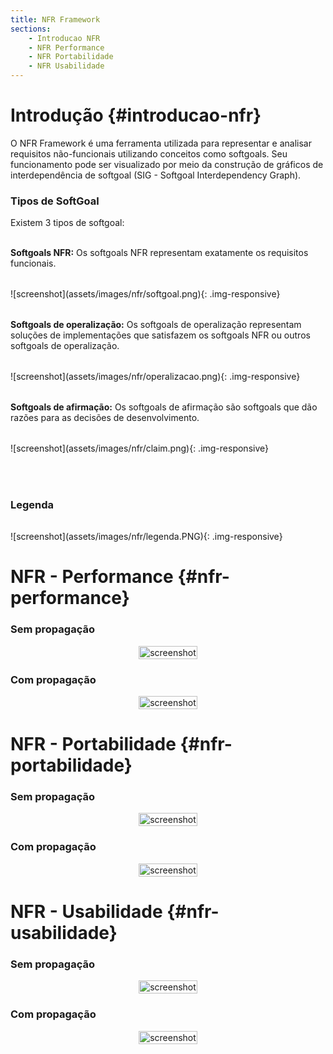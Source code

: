 ```yaml
---
title: NFR Framework
sections:
    - Introducao NFR
    - NFR Performance
    - NFR Portabilidade
    - NFR Usabilidade
---
```


# Introdução {#introducao-nfr}

O NFR Framework é uma ferramenta utilizada para representar e analisar requisitos não-funcionais utilizando conceitos como softgoals. Seu funcionamento pode ser visualizado por meio da construção de gráficos de interdependência de softgoal (SIG - Softgoal Interdependency Graph).

### Tipos de SoftGoal

Existem 3 tipos de softgoal:<br><br>

__Softgoals NFR:__
Os softgoals NFR representam exatamente os requisitos funcionais.
<div class="screenshot-holder" style="display: flex; justify-content: left;margin: 2rem auto">
  ![screenshot](assets/images/nfr/softgoal.png){: .img-responsive}
</div>

__Softgoals de operalização:__
Os softgoals de operalização representam soluções de implementações que satisfazem os softgoals NFR ou outros softgoals de operalização.
<div class="screenshot-holder" style="display: flex; justify-content: left;margin: 2rem auto">
  ![screenshot](assets/images/nfr/operalizacao.png){: .img-responsive}
</div>

__Softgoals de afirmação:__
Os softgoals de afirmação são softgoals que dão razões para as decisões de desenvolvimento.
<div class="screenshot-holder" style="display: flex; justify-content: left;margin: 2rem auto">
  ![screenshot](assets/images/nfr/claim.png){: .img-responsive}
</div>
<br>

### Legenda

<div class="screenshot-holder" style="display: flex; justify-content: left;margin: 2rem auto">
  ![screenshot](assets/images/nfr/legenda.PNG){: .img-responsive}
</div>

# NFR - Performance {#nfr-performance}

### Sem propagação

<div class="screenshot-holder" style="display: flex; justify-content: center;">
<a href="assets/images/nfr/performance-semImpacto.png" data-title="NFR performance" data-toggle="lightbox">
<img class="img-responsive" src="assets/images/nfr/performance-semImpacto.png" alt="screenshot" style="width: 100%" />
</a>
<a class="mask" href="assets/images/nfr/performance-semImpacto.png" data-title="NFR performance" data-toggle="lightbox"><i class="icon fa fa-search-plus"></i>
</a>
</div>

### Com propagação

<div class="screenshot-holder" style="display: flex; justify-content: center;">
<a href="assets/images/casosdeuso/Salvar_artigo.png" data-title="NFR performance" data-toggle="lightbox">
<img class="img-responsive" src="assets/images/nfr/performance-comImpacto.png" alt="screenshot" style="width: 100%" />
</a>
<a class="mask" href="assets/images/nfr/performance-comImpacto.png" data-title="NFR performance" data-toggle="lightbox"><i class="icon fa fa-search-plus"></i>
</a>
</div>

# NFR - Portabilidade {#nfr-portabilidade}

### Sem propagação

<div class="screenshot-holder" style="display: flex; justify-content: center;">
<a href="assets/images/nfr/Compatibilidade-semImpacto.png" data-title="NFR portabilidade" data-toggle="lightbox">
<img class="img-responsive" src="assets/images/nfr/Compatibilidade-semImpacto.png" alt="screenshot" style="width: 100%" />
</a>
<a class="mask" href="assets/images/nfr/Compatibilidade-semImpacto.png" data-title="NFR portabilidade" data-toggle="lightbox"><i class="icon fa fa-search-plus"></i>
</a>
</div>

### Com propagação

<div class="screenshot-holder" style="display: flex; justify-content: center;">
<a href="assets/images/nfr/Compatibilidade-comImpacto.png" data-title="NFR portabilidade" data-toggle="lightbox">
<img class="img-responsive" src="assets/images/nfr/Compatibilidade-comImpacto.png" alt="screenshot" style="width: 100%" />
</a>
<a class="mask" href="assets/images/nfr/Compatibilidade-comImpacto.png" data-title="NFR portabilidade" data-toggle="lightbox"><i class="icon fa fa-search-plus"></i>
</a>
</div>


# NFR - Usabilidade {#nfr-usabilidade}

### Sem propagação

<div class="screenshot-holder" style="display: flex; justify-content: center;">
<a href="assets/images/nfr/UsabilidadeSem.png" data-title="NFR usabilidade" data-toggle="lightbox">
<img class="img-responsive" src="assets/images/nfr/UsabilidadeSem.png" alt="screenshot" style="width: 100%" />
</a>
<a class="mask" href="assets/images/nfr/UsabilidadeSem.png" data-title="NFR usabilidade" data-toggle="lightbox"><i class="icon fa fa-search-plus"></i>
</a>
</div>

### Com propagação

<div class="screenshot-holder" style="display: flex; justify-content: center;">
<a href="assets/images/nfr/UsabilidadeCom.png" data-title="NFR usabilidade" data-toggle="lightbox">
<img class="img-responsive" src="assets/images/nfr/UsabilidadeCom.png" alt="screenshot" style="width: 100%" />
</a>
<a class="mask" href="assets/images/nfr/UsabilidadeCom.png" data-title="NFR usabilidade" data-toggle="lightbox"><i class="icon fa fa-search-plus"></i>
</a>
</div>